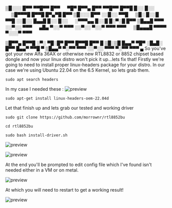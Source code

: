 
▒█░░░ █▀▀ ▀▀█▀▀ █▀▀ 　 ▀█▀ █▀▀▄ █▀▀ ▀▀█▀▀ █▀▀█ █░░ █░░ 　 ▒█▀▀▀█ █▀▀█ █▀▄▀█ █▀▀ 
▒█░░░ █▀▀ ░░█░░ ▀▀█ 　 ▒█░ █░░█ ▀▀█ ░░█░░ █▄▄█ █░░ █░░ 　 ░▀▀▀▄▄ █░░█ █░▀░█ █▀▀ 
▒█▄▄█ ▀▀▀ ░░▀░░ ▀▀▀ 　 ▄█▄ ▀░░▀ ▀▀▀ ░░▀░░ ▀░░▀ ▀▀▀ ▀▀▀ 　 ▒█▄▄▄█ ▀▀▀▀ ▀░░░▀ ▀▀▀ 

▒█▀▀▄ █▀▀█ ░▀░ ▀█░█▀ █▀▀ █▀▀█ █▀▀ █ 
▒█░▒█ █▄▄▀ ▀█▀ ░█▄█░ █▀▀ █▄▄▀ ▀▀█ ▀ 
▒█▄▄▀ ▀░▀▀ ▀▀▀ ░░▀░░ ▀▀▀ ▀░▀▀ ▀▀▀ ▄
So you've got your new Alfa 36AX or otherwise new RTL8832 or 8852 chipset based dongle and now your linux distro won't pick it up...lets fix that!
Firstly we're going to need to install proper linux-headers package for your distro.  In our case we're using Ubuntu 22.04 on the 6.5 Kernel, so lets grab them.


```sudo apt search headers```

In my case I needed these :
![preview](img/headers.png) 

```sudo apt-get install linux-headers-oem-22.04d```

Let that finish up and lets grab our tested and working driver

```sudo git clone https://github.com/morrownr/rtl8852bu```

```cd rtl8852bu```

```sudo bash install-driver.sh```

![preview](img/drivers.png)

![preview](img/install.png)

At the end you'll be prompted to edit config file which I've found isn't needed either in a VM or on metal.

![preview](img/dkms.png)

At which you will need to restart to get a working result!

![preview](img/finish.png)
